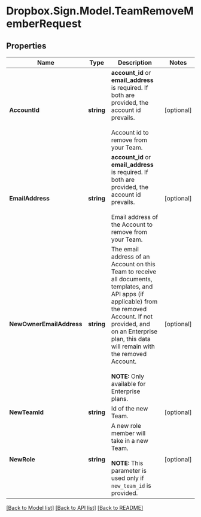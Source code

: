 # Dropbox.Sign.Model.TeamRemoveMemberRequest

## Properties

Name | Type | Description | Notes
------------ | ------------- | ------------- | -------------
**AccountId** | **string** |  **account_id** or **email_address** is required. If both are provided, the account id prevails.<br><br>Account id to remove from your Team.  | [optional] 
**EmailAddress** | **string** |  **account_id** or **email_address** is required. If both are provided, the account id prevails.<br><br>Email address of the Account to remove from your Team.  | [optional] 
**NewOwnerEmailAddress** | **string** |  The email address of an Account on this Team to receive all documents, templates, and API apps (if applicable) from the removed Account. If not provided, and on an Enterprise plan, this data will remain with the removed Account.<br><br>**NOTE:** Only available for Enterprise plans.  | [optional] 
**NewTeamId** | **string** |  Id of the new Team.  | [optional] 
**NewRole** | **string** |  A new role member will take in a new Team.<br><br>**NOTE:** This parameter is used only if `new_team_id` is provided.  | [optional] 

[[Back to Model list]](../README.md#documentation-for-models) [[Back to API list]](../README.md#documentation-for-api-endpoints) [[Back to README]](../README.md)

